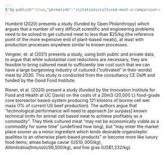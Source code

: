 ```yaml
---
{"dg-publish":true,"permalink":"/citations/cultured-meat-a-comparison-of-techno-economic-analyses-rethink-priorities/","tags":["cultivated_meat"],"created":"2025-10-23T17:42:45.218+01:00","updated":"2025-10-23T18:12:10.206+01:00"}
---
```


Humbird (2020) presents a study (funded by Open Philanthropy) which argues that a number of very difficult scientific and engineering problems need to be solved to get cultured meat to less than $25/kg (the reference point of the more expensive end of plant-based meats), at least with production processes anywhere similar to known processes.

Vergeer, et. al (2021) presents a study, using both public and private data, to argue that while substantial cost reductions are necessary, they are feasible to bring cultured meat to sufficiently low cost such that we can have a large burgeoning industry of cultured (“cultivated” in their words) meat by 2030. This study is conducted from the consultancy CE Delft and funded by the Good Food Institute.

Risner, et al. (2020) present a study (funded by the Innovation Institute for Food and Health at UC Davis) on the costs of a 20m3 (20,000 L) food-grade core bioreactor based-system producing 121 kilotons of bovine cell wet mass (1% of current US beef production). The authors argue that “technological performance will need to approach [or surpass] known technical limits for animal cell based meat to achieve profitably as a commodity”. They think cultured meat “may not be economically viable as a commodity for some time” (undefined how long), but “may enter the market place sooner as a minor ingredient which lends desirable organoleptic qualities to an otherwise plant-based products” or become more like luxury food items; almas beluga caviar (US$10,000/kg), Atlantic bluefin tuna (US$6,500/kg), and foie gras (US$1,232/kg).